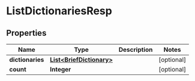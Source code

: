 

# ListDictionariesResp


## Properties

| Name | Type | Description | Notes |
|------------ | ------------- | ------------- | -------------|
|**dictionaries** | [**List&lt;BriefDictionary&gt;**](BriefDictionary.md) |  |  [optional] |
|**count** | **Integer** |  |  [optional] |



